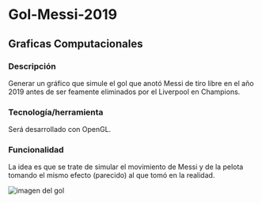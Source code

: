 # Gol-Messi-2019
## Graficas Computacionales

### Descripción

Generar un gráfico que simule el gol que anotó Messi de tiro libre en el año 2019 antes de ser feamente eliminados por el Liverpool en Champions.

### Tecnología/herramienta

Será desarrollado con OpenGL.

### Funcionalidad

La idea es que se trate de simular el movimiento de Messi y de la pelota tomando el mismo efecto (parecido) al que tomó en la realidad.


![imagen del gol](https://www.futbolred.com/files/article_main/files/crop/uploads/2019/05/01/5cca08f3e4440.r_1556745040069.0-88-1136-656.jpeg)

